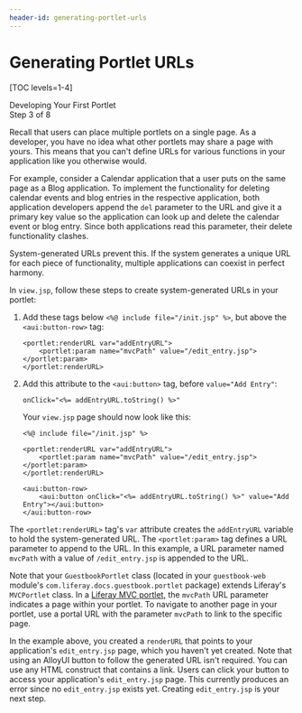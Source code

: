 ```yaml
---
header-id: generating-portlet-urls
---
```


# Generating Portlet URLs

[TOC levels=1-4]

<div class="learn-path-step">
    <p>Developing Your First Portlet<br>Step 3 of 8</p>
</div>

Recall that users can place multiple portlets on a single page. As a developer,
you have no idea what other portlets may share a page with yours. This means
that you can't define URLs for various functions in your application like you
otherwise would.

For example, consider a Calendar application that a user puts on the same page 
as a Blog application. To implement the functionality for deleting calendar 
events and blog entries in the respective application, both application 
developers append the `del` parameter to the URL and give it a primary key 
value so the application can look up and delete the calendar event or blog 
entry. Since both applications read this parameter, their delete functionality 
clashes. 

System-generated URLs prevent this. If the system generates a unique URL for
each piece of functionality, multiple applications can coexist in perfect
harmony. 

In `view.jsp`, follow these steps to create system-generated URLs in your
portlet: 

1.  Add these tags below `<%@ include file="/init.jsp" %>`, but above the 
    `<aui:button-row>` tag: 

        <portlet:renderURL var="addEntryURL">
            <portlet:param name="mvcPath" value="/edit_entry.jsp"></portlet:param>
        </portlet:renderURL>

2.  Add this attribute to the `<aui:button>` tag, before `value="Add Entry"`:

        onClick="<%= addEntryURL.toString() %>"

    Your `view.jsp` page should now look like this: 

        <%@ include file="/init.jsp" %>

        <portlet:renderURL var="addEntryURL">
            <portlet:param name="mvcPath" value="/edit_entry.jsp"></portlet:param>
        </portlet:renderURL>

        <aui:button-row>
            <aui:button onClick="<%= addEntryURL.toString() %>" value="Add Entry"></aui:button>
        </aui:button-row>

The `<portlet:renderURL>` tag's `var` attribute creates the `addEntryURL` 
variable to hold the system-generated URL. The `<portlet:param>` tag defines a 
URL parameter to append to the URL. In this example, a URL parameter named 
`mvcPath` with a value of `/edit_entry.jsp` is appended to the URL. 

Note that your `GuestbookPortlet` class (located in your `guestbook-web` 
module's `com.liferay.docs.guestbook.portlet` package) extends Liferay's 
`MVCPortlet` class. In a 
[Liferay MVC portlet](/docs/7-1/tutorials/-/knowledge_base/t/liferay-mvc-portlet), 
the `mvcPath` URL parameter indicates a page within your portlet. To navigate to 
another page in your portlet, use a portal URL with the parameter `mvcPath` to 
link to the specific page. 

In the example above, you created a `renderURL` that points to your 
application's `edit_entry.jsp` page, which you haven't yet created. Note that
using an AlloyUI button to follow the generated URL isn't required. You can use 
any HTML construct that contains a link. Users can click your button to access 
your application's `edit_entry.jsp` page. This currently produces an error since 
no `edit_entry.jsp` exists yet. Creating `edit_entry.jsp` is your next step. 
